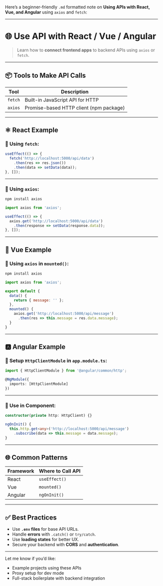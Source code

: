 Here’s a beginner-friendly `.md` formatted note on **Using APIs with React, Vue, and Angular** using `axios` and `fetch`:

---

# 🌐 **Use API with React / Vue / Angular**

> Learn how to **connect frontend apps** to backend APIs using `axios` or `fetch`.

---

## 📦 Tools to Make API Calls

| Tool    | Description                             |
| ------- | --------------------------------------- |
| `fetch` | Built-in JavaScript API for HTTP        |
| `axios` | Promise-based HTTP client (npm package) |

---

## ⚛️ **React Example**

### 🔹 Using `fetch`:

```js
useEffect(() => {
  fetch('http://localhost:5000/api/data')
    .then(res => res.json())
    .then(data => setData(data));
}, []);
```

---

### 🔹 Using `axios`:

```bash
npm install axios
```

```js
import axios from 'axios';

useEffect(() => {
  axios.get('http://localhost:5000/api/data')
    .then(response => setData(response.data));
}, []);
```

---

## 🧩 **Vue Example**

### 🔹 Using `axios` in `mounted()`:

```bash
npm install axios
```

```js
import axios from 'axios';

export default {
  data() {
    return { message: '' };
  },
  mounted() {
    axios.get('http://localhost:5000/api/message')
      .then(res => this.message = res.data.message);
  }
}
```

---

## 🅰️ **Angular Example**

### 🔹 Setup `HttpClientModule` in `app.module.ts`:

```ts
import { HttpClientModule } from '@angular/common/http';

@NgModule({
  imports: [HttpClientModule]
})
```

---

### 🔹 Use in Component:

```ts
constructor(private http: HttpClient) {}

ngOnInit() {
  this.http.get<any>('http://localhost:5000/api/message')
    .subscribe(data => this.message = data.message);
}
```

---

## 🌐 Common Patterns

| Framework | Where to Call API |
| --------- | ----------------- |
| React     | `useEffect()`     |
| Vue       | `mounted()`       |
| Angular   | `ngOnInit()`      |

---

## ✅ Best Practices

* Use **`.env` files** for base API URLs.
* Handle **errors** with `.catch()` or `try/catch`.
* Use **loading states** for better UX.
* Secure your backend with **CORS** and **authentication**.

---

Let me know if you’d like:

* Example projects using these APIs
* Proxy setup for dev mode
* Full-stack boilerplate with backend integration

